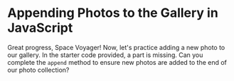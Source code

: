 # Appending Photos to the Gallery in JavaScript

Great progress, Space Voyager! Now, let's practice adding a new photo to our gallery. In the starter code provided, a part is missing. Can you complete the `append` method to ensure new photos are added to the end of our photo collection?
